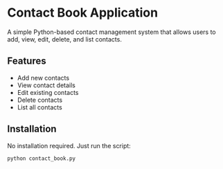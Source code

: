 # Contact Book Application

A simple Python-based contact management system that allows users to add, view, edit, delete, and list contacts.

## Features
- Add new contacts
- View contact details
- Edit existing contacts
- Delete contacts
- List all contacts

## Installation
No installation required. Just run the script:
```bash
python contact_book.py
